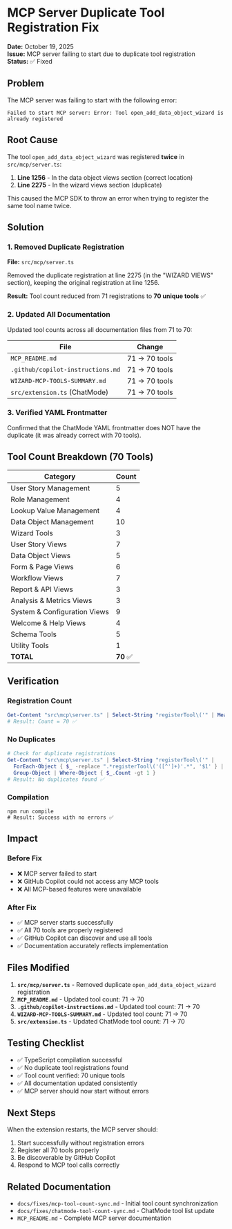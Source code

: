 # MCP Server Duplicate Tool Registration Fix

**Date:** October 19, 2025  
**Issue:** MCP server failing to start due to duplicate tool registration  
**Status:** ✅ Fixed

## Problem

The MCP server was failing to start with the following error:

```
Failed to start MCP server: Error: Tool open_add_data_object_wizard is already registered
```

## Root Cause

The tool `open_add_data_object_wizard` was registered **twice** in `src/mcp/server.ts`:
1. **Line 1256** - In the data object views section (correct location)
2. **Line 2275** - In the wizard views section (duplicate)

This caused the MCP SDK to throw an error when trying to register the same tool name twice.

## Solution

### 1. Removed Duplicate Registration

**File:** `src/mcp/server.ts`

Removed the duplicate registration at line 2275 (in the "WIZARD VIEWS" section), keeping the original registration at line 1256.

**Result:** Tool count reduced from 71 registrations to **70 unique tools** ✅

### 2. Updated All Documentation

Updated tool counts across all documentation files from 71 to 70:

| File | Change |
|------|--------|
| `MCP_README.md` | 71 → 70 tools |
| `.github/copilot-instructions.md` | 71 → 70 tools |
| `WIZARD-MCP-TOOLS-SUMMARY.md` | 71 → 70 tools |
| `src/extension.ts` (ChatMode) | 71 → 70 tools |

### 3. Verified YAML Frontmatter

Confirmed that the ChatMode YAML frontmatter does NOT have the duplicate (it was already correct with 70 tools).

## Tool Count Breakdown (70 Tools)

| Category | Count |
|----------|-------|
| User Story Management | 5 |
| Role Management | 4 |
| Lookup Value Management | 4 |
| Data Object Management | 10 |
| Wizard Tools | 3 |
| User Story Views | 7 |
| Data Object Views | 5 |
| Form & Page Views | 6 |
| Workflow Views | 7 |
| Report & API Views | 3 |
| Analysis & Metrics Views | 3 |
| System & Configuration Views | 9 |
| Welcome & Help Views | 4 |
| Schema Tools | 5 |
| Utility Tools | 1 |
| **TOTAL** | **70** ✅ |

## Verification

### Registration Count
```powershell
Get-Content "src\mcp\server.ts" | Select-String "registerTool\('" | Measure-Object
# Result: Count = 70 ✅
```

### No Duplicates
```powershell
# Check for duplicate registrations
Get-Content "src\mcp\server.ts" | Select-String "registerTool\('" | 
  ForEach-Object { $_ -replace ".*registerTool\('([^']+)'.*", '$1' } | 
  Group-Object | Where-Object { $_.Count -gt 1 }
# Result: No duplicates found ✅
```

### Compilation
```
npm run compile
# Result: Success with no errors ✅
```

## Impact

### Before Fix
- ❌ MCP server failed to start
- ❌ GitHub Copilot could not access any MCP tools
- ❌ All MCP-based features were unavailable

### After Fix
- ✅ MCP server starts successfully
- ✅ All 70 tools are properly registered
- ✅ GitHub Copilot can discover and use all tools
- ✅ Documentation accurately reflects implementation

## Files Modified

1. **`src/mcp/server.ts`** - Removed duplicate `open_add_data_object_wizard` registration
2. **`MCP_README.md`** - Updated tool count: 71 → 70
3. **`.github/copilot-instructions.md`** - Updated tool count: 71 → 70
4. **`WIZARD-MCP-TOOLS-SUMMARY.md`** - Updated tool count: 71 → 70
5. **`src/extension.ts`** - Updated ChatMode tool count: 71 → 70

## Testing Checklist

- ✅ TypeScript compilation successful
- ✅ No duplicate tool registrations found
- ✅ Tool count verified: 70 unique tools
- ✅ All documentation updated consistently
- ✅ MCP server should now start without errors

## Next Steps

When the extension restarts, the MCP server should:
1. Start successfully without registration errors
2. Register all 70 tools properly
3. Be discoverable by GitHub Copilot
4. Respond to MCP tool calls correctly

## Related Documentation

- `docs/fixes/mcp-tool-count-sync.md` - Initial tool count synchronization
- `docs/fixes/chatmode-tool-count-sync.md` - ChatMode tool list update
- `MCP_README.md` - Complete MCP server documentation
